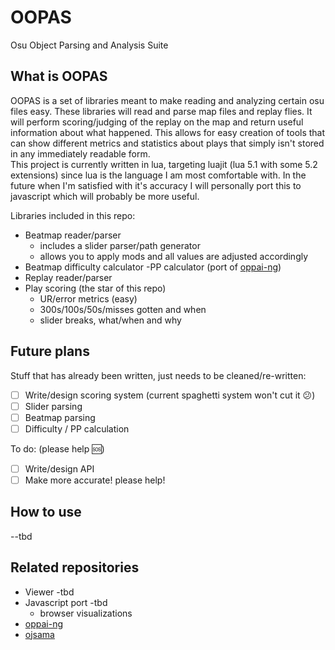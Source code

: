 # OOPAS

Osu Object Parsing and Analysis Suite

## What is OOPAS

OOPAS is a set of libraries meant to make reading and analyzing certain osu files easy. These libraries will read and parse map files and replay flies. It will perform scoring/judging of the replay on the map and return useful information about what happened. This allows for easy creation of tools that can show different metrics and statistics about plays that simply isn't stored in any immediately readable form.  
This project is currently written in lua, targeting luajit (lua 5.1 with some 5.2 extensions) since lua is the language I am most comfortable with. In the future when I'm satisfied with it's accuracy I will personally port this to javascript which will probably be more useful.

Libraries included in this repo:

- Beatmap reader/parser
  - includes a slider parser/path generator
  - allows you to apply mods and all values are adjusted accordingly
- Beatmap difficulty calculator
  -PP calculator (port of [oppai-ng](https://github.com/Francesco149/oppai-ng))
- Replay reader/parser
- Play scoring (the star of this repo)
  - UR/error metrics (easy)
  - 300s/100s/50s/misses gotten and when
  - slider breaks, what/when and why

## Future plans

Stuff that has already been written, just needs to be cleaned/re-written:

- [ ] Write/design scoring system (current spaghetti system won't cut it 😕)
- [ ] Slider parsing
- [ ] Beatmap parsing
- [ ] Difficulty / PP calculation

To do: (please help 🆘)

- [ ] Write/design API
- [ ] Make more accurate! please help!

## How to use

--tbd

## Related repositories

- Viewer -tbd
- Javascript port -tbd
  - browser visualizations
- [oppai-ng](https://github.com/Francesco149/oppai-ng)
- [ojsama](https://github.com/Francesco149/ojsama)